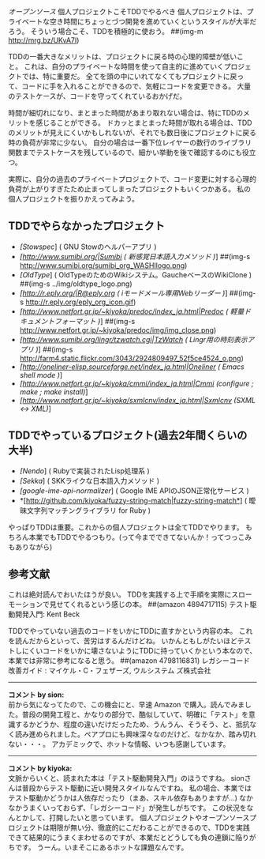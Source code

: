 *オープンソース* 個人プロジェクトこそTDDでやるべき
個人プロジェクトは、プライベートな空き時間にちょっとづつ開発を進めていくというスタイルが大半だろう。
そういう場合こそ、TDDを積極的に使おう。
 ##(img-m http://mrg.bz/UKvA7I)

TDDの一番大きなメリットは、プロジェクトに戻る時の心理的障壁が低いこと。
これは、自分のプライベートな時間を使って自主的に進めていくプロジェクトでは、特に重要だ。
全てを頭の中にいれてなくてもプロジェクトに戻って、コードに手を入れることができるので、気軽にコードを変更できる。
大量のテストケースが、コードを守ってくれているおかげだ。

時間が細切れになり、まとまった時間があまり取れない場合は、特にTDDのメリットを感じることができる。
ドカッとまとまった時間が取れる場合は、TDDのメリットが見えにくいかもしれないが、それでも数日後にプロジェクトに戻る時の負荷が非常に少ない。
自分の場合は一番下位レイヤーの数行のライブラリ関数までテストケースを残しているので、細かい挙動を後で確認するのにも役立つ。

実際に、自分の過去のプライベートプロジェクトで、コード変更に対する心理的負荷が上がりすぎたため止まってしまったプロジェクトもいくつかある。
私の個人プロジェクトを振りかえってみよう。

## TDDでやらなかったプロジェクト
- *[Stowspec*] ( GNU Stowのヘルパーアプリ )
- *[http://www.sumibi.org/|Sumibi ( 新感覚日本語入力メソッド )*]
    ##(img-s http://www.sumibi.org/sumibi_org_WASHIlogo.png)
- *[OldType*] ( OldTypeのためのWikiシステム。GaucheベースのWikiClone )
    ##(img-s ../img/oldtype_logo.png)
- *[http://r.eply.org/|R@eply.org ( iモードメール専用Webリーダー )*]
    ##(img-s http://r.eply.org/eply_org_icon.gif)
- *[http://www.netfort.gr.jp/~kiyoka/predoc/index_ja.html|Predoc ( 軽量ドキュメントフォーマット )*]
    ##(img-s http://www.netfort.gr.jp/~kiyoka/predoc/img/img_close.png)
- *[http://www.sumibi.org/lingr/tzwatch.cgi|TzWatch ( Lingr用の時刻表示アプリ )*]
    ##(img-s http://farm4.static.flickr.com/3043/2924809497_52f5ce4524_o.png)
- *[http://oneliner-elisp.sourceforge.net/index_ja.html|Oneliner ( Emacs shell mode )*]
- *[http://www.netfort.gr.jp/~kiyoka/cmmi/index_ja.html|Cmmi (configure ; make ; make install)*]
- *[http://www.netfort.gr.jp/~kiyoka/sxmlcnv/index_ja.html|Sxmlcnv (SXML <-> XML)*]

## TDDでやっているプロジェクト(過去2年間くらいの大半)
- *[Nendo*]    ( Rubyで実装されたLisp処理系 )
- *[Sekka*]    ( SKKライクな日本語入力メソッド )
- *[google-ime-api-normalizer*] ( Google IME APIのJSON正常化サービス )
- *[http://github.com/kiyoka/fuzzy-string-match|fuzzy-string-match*] ( 曖昧文字列マッチングライブラリ for Ruby )

やっぱりTDDは重要。これからの個人プロジェクトは全てTDDでやります。
もちろん本業でもTDDでやるつもり。(って今までできてないんか！ってつっこみもありながら)

## 参考文献
 これは絶対読んでおいたほうが良い。
 TDDを実践する上で手順を実際にスローモーションで見せてくれるという感じの本。
 ##(amazon 4894717115)  テスト駆動開発入門: Kent Beck

 TDDでやっていない過去のコードをいかにTDDに直すかという内容の本。
 これを読んだからといって、苦労はするんだけどね。
 いかんともしがたいほどテストしにくいコードをいかに壊さないようにTDDに持っていくかという本なので、本業では非常に参考になると思う。
 ##(amazon 4798116831)  レガシーコード改善ガイド : マイケル・C・フェザーズ, ウルシステム
ズ株式会社



---

**コメント by sion:**  
前から気になってたので、この機会にと、早速 Amazon で購入。読んでみました。普段の開発工程と、かなりの部分で、酷似していて、明確に「テスト」を意識するかどうか、程度の違いだけだったため、うんうん、そうそう、と、抵抗なく読み進められました。ペアプロにも興味深々なのだけど、なかなか、踏み切れない・・・。
アカデミックで、ホットな情報、いつも感謝しています。


---

**コメント by kiyoka:**  
文脈からいくと、読まれた本は「テスト駆動開発入門」のほうですね。
sionさんは普段からテスト駆動に近い開発スタイルなんですね。
私の場合、本業ではテスト駆動かどうかは人依存だったり（まあ、スキル依存もありますが...) なかなかうまくいっておらず、「レガシーコード」が発生しがちです。
この状況をなんとかして、打開したいと思っています。
個人プロジェクトやオープンソースプロジェクトは期限が無い分、徹底的にこだわることができるので、TDDを実践できて結果的にうまくまわせるのですが、本業だとどうしても負の連鎖に陥りがちです。
うーん。いまそこにあるホットな課題なんです。
